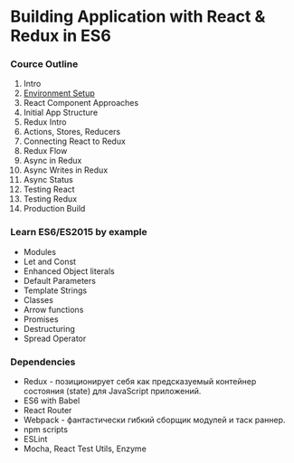 # Building Application with React & Redux in ES6


### Cource Outline

1. Intro
2. [Environment Setup](https://github.com/Dedice/react-redux-es6-app/blob/master/docs/EnviromentSetup.md)
3. React Component Approaches
4. Initial App Structure
5. Redux Intro
6. Actions, Stores, Reducers
7. Connecting React to Redux
8. Redux Flow
9. Async in Redux
10. Async Writes in Redux
11. Async Status
12. Testing React
13. Testing Redux
14. Production Build

### Learn ES6/ES2015 by example

* Modules                       
* Let and Const                 
* Enhanced Object literals      
* Default Parameters            
* Template Strings              
* Classes
* Arrow functions
* Promises
* Destructuring
* Spread Operator

### Dependencies

- Redux - позиционирует себя как предсказуемый контейнер состояния (state) для JavaScript приложений.
- ES6 with Babel
- React Router
- Webpack - фантастически гибкий сборщик модулей и таск раннер.
- npm scripts
- ESLint
- Mocha, React Test Utils, Enzyme
